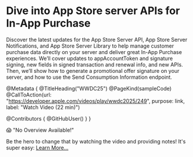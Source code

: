 # Dive into App Store server APIs for In-App Purchase

Discover the latest updates for the App Store Server API, App Store Server Notifications, and App Store Server Library to help manage customer purchase data directly on your server and deliver great In-App Purchase experiences. We’ll cover updates to appAccountToken and signature signing, new fields in signed transaction and renewal info, and new APIs. Then, we’ll show how to generate a promotional offer signature on your server, and how to use the Send Consumption Information endpoint.

@Metadata {
   @TitleHeading("WWDC25")
   @PageKind(sampleCode)
   @CallToAction(url: "https://developer.apple.com/videos/play/wwdc2025/249", purpose: link, label: "Watch Video (22 min)")

   @Contributors {
      @GitHubUser(<replace this with your GitHub handle>)
   }
}

😱 "No Overview Available!"

Be the hero to change that by watching the video and providing notes! It's super easy:
 [Learn More…](https://wwdcnotes.com/documentation/wwdcnotes/contributing)
